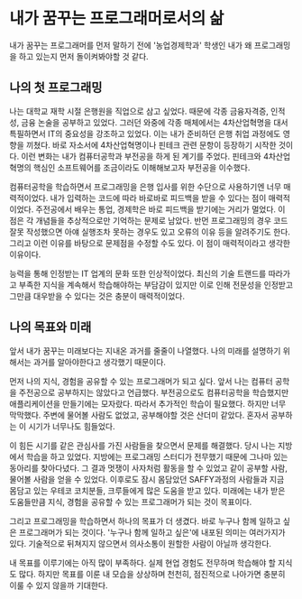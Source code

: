 # 내가 꿈꾸는 프로그래머로서의 삶

내가 꿈꾸는 프로그래머를 먼저 말하기 전에 '농업경제학과' 학생인 내가 왜 프로그래밍을 하고 있는지 먼저 돌이켜봐야할 것 같다.

## 나의 첫 프로그래밍

나는 대학교 재학 시절 은행원을 직업으로 삼고 싶었다. 때문에 각종 금융자격증, 인적성, 금융 논술을 공부하고 있었다. 그러던 와중에 각종 매체에서는 4차산업혁명을 대서특필하면서 IT의 중요성을 강조하고 있었다. 이는 내가 준비하던 은행 취업 과정에도 영향을 끼쳤다. 바로 자소서에 4차산업혁명이나 핀테크 관련 문항이 등장하기 시작한 것이다. 이런 변화는 내가 컴퓨터공학과 부전공을 하게 된 계기를 주었다. 핀테크와 4차산업혁명의 핵심인 소프트웨어를 조금이라도 이해해보고자 부전공을 이수했다.

컴퓨터공학을 학습하면서 프로그래밍을 은행 입사를 위한 수단으로 사용하기엔 너무 매력적이었다.
내가 입력하는 코드에 따라 바로바로 피드백을 받을 수 있다는 점이 매력적이었다. 주전공에서 배우는 통업, 경제학은 바로 피드백을 받기에는 거리가 멀었다. 이 점은 각 개념들을 추상적으로만 기억하는 문제로 남았다. 반먼 프로그래밍의 경우 코드 잘못 작성했으면 아얘 실행조차 못하는 경우도 있고 오류의 이유 등을 알려주기도 한다. 그리고 이런 이유를 바탕으로 문제점을 수정할 수도 있다. 이 점이 매력적이라고 생각한 이유이다.

능력을 통해 인정받는 IT 업계의 문화 또한 인상적이었다. 최신의 기술 트랜드를 따라가고 부족한 지식을 계속해서 학습해야하는 부담감이 있지만 이로 인해 전문성을 인정받고 그만큼 대우받을 수 있다는 것은 충분이 매력적이었다.

## 나의 목표와 미래

앞서 내가 꿈꾸는 미래보다는 지내온 과거를 줄줄이 나열했다. 나의 미래를 설명하기 위해서는 과거를 알아야한다고 생각했기 때문이다.

먼저 나의 지식, 경험을 공유할 수 있는 프로그래머가 되고 싶다. 앞서 나는 컴퓨터 공학을 주전공으로 공부하지는 않았다고 언급했다. 부전공으로도 컴퓨터공학을 학습했지만 애플리케이션을 만들기에는 모자랐다.
따라서 추가적인 학습이 필요했다. 하지만 너무 막막했다. 주변에 물어볼 사람도 없었고, 공부해야할 것은 산더미 같았다. 혼자서 공부하는 이 시기가 너무나도 힘들었다.

이 힘든 시기를 같은 관심사를 가진 사람들을 찾으면서 문제를 해결했다. 당시 나는 지방에서 학습을 하고 있었다. 지방에는 프로그래밍 스터디가 전무했기 때문에 그나마 있는 동아리를 찾아다녔다. 그 결과 멋쟁이 사자처럼 활동을 할 수 있었고 같이 공부할 사람, 물어볼 사람을 얻을 수 있었다. 이후로도 잠시 몸담았던 SAFFY과정의 사람들과 지금 몸담고 있는 우테코 코치분들, 크루들에게 많은 도움을 받고 있다. 미래에는 내가 받은 도움들만큼 지식, 경험을 공유할 수 있는 프로그래머가 되는 것이 목표이다.

그리고 프로그래밍을 학습하면서 하나의 목표가 더 생겼다. 바로 누구나 함께 일하고 싶은 프로그래머가 되는 것이다. '누구나 함께 일하고 싶은'에 내포된 의미는 여러가지가 있다. 기술적으로 뒤쳐지지 않으면서 의사소통이 원할한 사람이 아닐까 생각한다.

내 목표를 이루기에는 아직 많이 부족하다. 실제 현업 경험도 전무하며 학습해야 할 지식도 많다. 하지만 목표를 이룬 내 모습을 상상하며 천천히, 점진적으로 나아가면 충분히 이룰 수 있지 않을까 기대한다.
